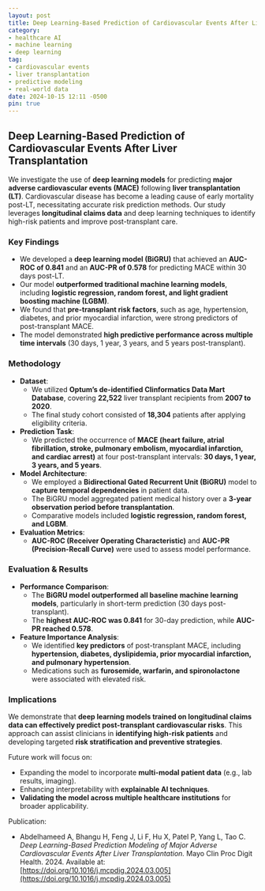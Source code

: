 ```yaml
---
layout: post
title: Deep Learning-Based Prediction of Cardiovascular Events After Liver Transplantation
category:
- healthcare AI
- machine learning
- deep learning
tag:
- cardiovascular events
- liver transplantation
- predictive modeling
- real-world data
date: 2024-10-15 12:11 -0500
pin: true
---
```


## Deep Learning-Based Prediction of Cardiovascular Events After Liver Transplantation

We investigate the use of **deep learning models** for predicting **major adverse cardiovascular events (MACE)** following **liver transplantation (LT)**. Cardiovascular disease has become a leading cause of early mortality post-LT, necessitating accurate risk prediction methods. Our study leverages **longitudinal claims data** and deep learning techniques to identify high-risk patients and improve post-transplant care.

### Key Findings
- We developed a **deep learning model (BiGRU)** that achieved an **AUC-ROC of 0.841** and an **AUC-PR of 0.578** for predicting MACE within 30 days post-LT.
- Our model **outperformed traditional machine learning models**, including **logistic regression, random forest, and light gradient boosting machine (LGBM)**.
- We found that **pre-transplant risk factors**, such as age, hypertension, diabetes, and prior myocardial infarction, were strong predictors of post-transplant MACE.
- The model demonstrated **high predictive performance across multiple time intervals** (30 days, 1 year, 3 years, and 5 years post-transplant).

### Methodology
- **Dataset**:
  - We utilized **Optum’s de-identified Clinformatics Data Mart Database**, covering **22,522** liver transplant recipients from **2007 to 2020**.
  - The final study cohort consisted of **18,304** patients after applying eligibility criteria.
- **Prediction Task**:
  - We predicted the occurrence of **MACE (heart failure, atrial fibrillation, stroke, pulmonary embolism, myocardial infarction, and cardiac arrest)** at four post-transplant intervals: **30 days, 1 year, 3 years, and 5 years**.
- **Model Architecture**:
  - We employed a **Bidirectional Gated Recurrent Unit (BiGRU)** model to **capture temporal dependencies** in patient data.
  - The BiGRU model aggregated patient medical history over a **3-year observation period before transplantation**.
  - Comparative models included **logistic regression, random forest, and LGBM**.
- **Evaluation Metrics**:
  - **AUC-ROC (Receiver Operating Characteristic)** and **AUC-PR (Precision-Recall Curve)** were used to assess model performance.

### Evaluation & Results
- **Performance Comparison**:
  - The **BiGRU model outperformed all baseline machine learning models**, particularly in short-term prediction (30 days post-transplant).
  - The **highest AUC-ROC was 0.841** for 30-day prediction, while **AUC-PR reached 0.578**.
- **Feature Importance Analysis**:
  - We identified **key predictors** of post-transplant MACE, including **hypertension, diabetes, dyslipidemia, prior myocardial infarction, and pulmonary hypertension**.
  - Medications such as **furosemide, warfarin, and spironolactone** were associated with elevated risk.

### Implications
We demonstrate that **deep learning models trained on longitudinal claims data can effectively predict post-transplant cardiovascular risks**. This approach can assist clinicians in **identifying high-risk patients** and developing targeted **risk stratification and preventive strategies**.

Future work will focus on:
- Expanding the model to incorporate **multi-modal patient data** (e.g., lab results, imaging).
- Enhancing interpretability with **explainable AI techniques**.
- **Validating the model across multiple healthcare institutions** for broader applicability.

Publication:
- Abdelhameed A, Bhangu H, Feng J, Li F, Hu X, Patel P, Yang L, Tao C. *Deep Learning-Based Prediction Modeling of Major Adverse Cardiovascular Events After Liver Transplantation.* Mayo Clin Proc Digit Health. 2024. Available at: [https://doi.org/10.1016/j.mcpdig.2024.03.005](https://doi.org/10.1016/j.mcpdig.2024.03.005)
